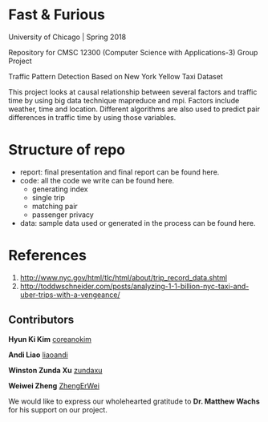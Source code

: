 # Fast & Furious

University of Chicago | Spring 2018

Repository for CMSC 12300 (Computer Science with Applications-3) Group Project

Traffic Pattern Detection Based on New York Yellow Taxi Dataset

This project looks at causal relationship between several factors and traffic time by using big data technique mapreduce and mpi. Factors include weather, time and location. Different algorithms are also used to predict pair differences in traffic time by using those variables.

# Structure of repo
- report: final presentation and final report can be found here.
- code: all the code we write can be found here.
  - generating index
  - single trip
  - matching pair
  - passenger privacy  
- data: sample data used or generated in the process can be found here.


# References
1. http://www.nyc.gov/html/tlc/html/about/trip_record_data.shtml
2. http://toddwschneider.com/posts/analyzing-1-1-billion-nyc-taxi-and-uber-trips-with-a-vengeance/


## Contributors
**Hyun Ki Kim** [coreanokim](https://github.com/coreanokim)

**Andi Liao** [liaoandi](https://github.com/liaoandi)

**Winston Zunda Xu** [zundaxu](https://github.com/zundaxu)

**Weiwei Zheng** [ZhengErWei](https://github.com/ZhengErWei)

We would like to express our wholehearted gratitude to **Dr. Matthew Wachs** for 
his support on our project.
